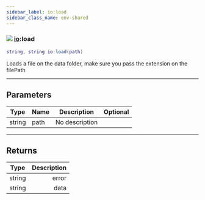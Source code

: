 ```yaml
---
sidebar_label: io:load
sidebar_class_name: env-shared
---
```


### ![](/img/wiki/shared.png) [io](../io/README.md):load

```lua
string, string io:load(path)
```

Loads a file on the data folder, make sure you pass the extension on the filePath<br/>

-----------------
## Parameters

| Type   | Name | Description | Optional |
| ------ | ---- | ----------- | -------: |
| string | path | No description |   |

-----------------
## Returns

| Type   | Description |
| ------ | ----------: |
| string | error |
| string | data |

